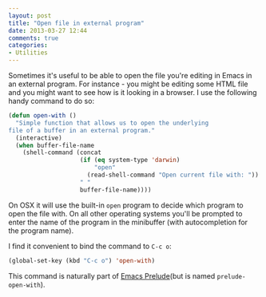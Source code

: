 ```yaml
---
layout: post
title: "Open file in external program"
date: 2013-03-27 12:44
comments: true
categories:
- Utilities
---
```


Sometimes it's useful to be able to open the file you're editing in
Emacs in an external program. For instance - you might be editing
some HTML file and you might want to see how is it looking in a
browser. I use the following handy command to do so:

``` cl
(defun open-with ()
  "Simple function that allows us to open the underlying
file of a buffer in an external program."
  (interactive)
  (when buffer-file-name
    (shell-command (concat
                    (if (eq system-type 'darwin)
                        "open"
                      (read-shell-command "Open current file with: "))
                    " "
                    buffer-file-name))))
```

On OSX it will use the built-in `open` program to decide which program
to open the file with. On all other operating systems you'll be
prompted to enter the name of the program in the minibuffer (with
autocompletion for the program name).

I find it convenient to bind the command to `C-c o`:

``` cl
(global-set-key (kbd "C-c o") 'open-with)
```

This command is naturally part of
[Emacs Prelude](https://github.com/bbatsov/prelude)(but is named
`prelude-open-with`).
